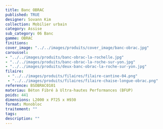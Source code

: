 ```yaml
---
title: Banc OBRAC 
published: TRUE
designer: Sovann Kim
collection: Mobilier urbain
category: Assise
sub_category: 06 Banc
gamme: OBRAC 
finitions: 
cover_image: "../../images/produits/cover_image/banc-obrac.jpg"
caroussel: 
- "../../images/produits/banc-obrac-la-rochelle.jpg"
- "../../images/produits/banc-obrac-la-roche-sur-yon.jpg"
- "../../images/produits/deux-banc-obrac-la-roche-sur-yon.jpg"
filaire: 
 - "../../images/produits/filaires/filaire-cantine-04.png"
 - "../../images/produits/filaires/filaire-chaise-longue-obrac.png"
reference: BSOBRAC0101
materiau: Béton Fibré à Ultra-hautes Performances (BFUP)
poids: 441
dimensions: L2000 x P725 x H930
format: Monobloc
traitement: ""
tags: 
description: ""
---
```

